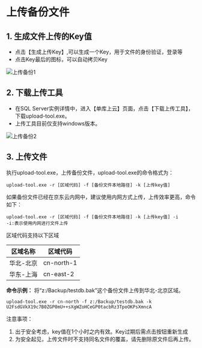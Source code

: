 # 上传备份文件
## 1. 生成文件上传的Key值
- 点击【生成上传Key】,可以生成一个Key，用于文件的身份验证，登录等
- 点击Key最后的图标，可以自动拷贝Key

![上传备份1](../../../../../image/RDS/Upload-Backup-1.png)

## 2. 下载上传工具
- 在SQL Server实例详情中，进入【单库上云】页面，点击【下载上传工具】，下载upload-tool.exe。
- 上传工具目前仅支持windows版本。

![上传备份2](../../../../../image/RDS/Upload-Backup-2.png)

## 3. 上传文件
执行upload-tool.exe，上传备份文件，upload-tool.exe的命令格式为：
```
upload-tool.exe -r [区域代码] -f [备份文件本地路径] -k [上传key值]
```
如果备份文件已经在京东云内网中，建议使用内网方式上传，上传效率更高，命令如下：
```
upload-tool.exe -r [区域代码] -f [备份文件本地路径] -k [上传key值] -i
-i:表示使用内网进行文件上传
```

区域代码支持以下区域

|区域名称|区域代码|
|-|-|
|华北-北京|cn-north-1|
|华东-上海|cn-east-2|

**命令示例：** 将“z:/Backup/testdb.bak”这个备份文件上传到华北-北京区域。
```
upload-tool.exe -r cn-north -f z:/Backup/testdb.bak -k   U2FsdGVkX19c7B0ZGP0mU++sXgWZoHCeGP0tacbRz3TpoOKPsXmncA
```
注意事项：
1. 出于安全考虑，key值在1个小时之内有效。Key过期后需点击按钮重新生成
2. 为安全起见，上传文件时不支持同名文件的覆盖，请先删除原文件后再上传。
